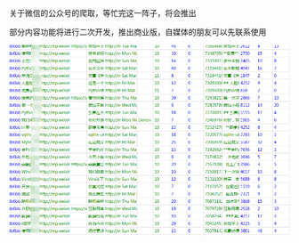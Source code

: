 
关于微信的公众号的爬取，等忙完这一阵子，将会推出

部分内容功能将进行二次开发，推出商业版，自媒体的朋友可以先联系使用

![](https://raw.githubusercontent.com/Hatcat123/GraphicBed/master/Img/20190515130702.png)
